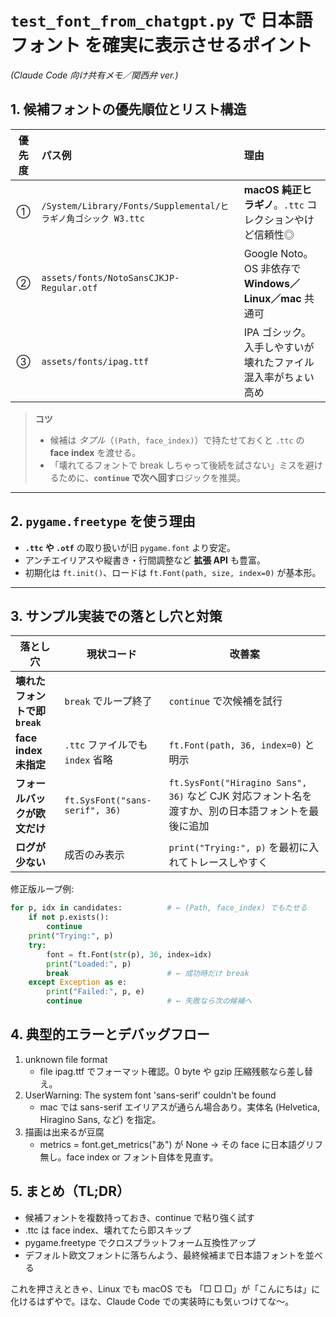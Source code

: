 # `test_font_from_chatgpt.py` で **日本語フォント** を確実に表示させるポイント  
*(Claude Code 向け共有メモ／関西弁 ver.)*

## 1. 候補フォントの優先順位とリスト構造

| 優先度 | パス例 | 理由 |
| :-: | :- | :- |
| ① | `/System/Library/Fonts/Supplemental/ヒラギノ角ゴシック W3.ttc` | **macOS 純正ヒラギノ**。`.ttc` コレクションやけど信頼性◎ |
| ② | `assets/fonts/NotoSansCJKJP-Regular.otf` | Google Noto。OS 非依存で **Windows／Linux／mac** 共通可 |
| ③ | `assets/fonts/ipag.ttf` | IPA ゴシック。入手しやすいが壊れたファイル混入率がちょい高め |

> **コツ**  
> * 候補は *タプル*（`(Path, face_index)`）で持たせておくと `.ttc` の **face index** を渡せる。  
> * 「壊れてるフォントで break しちゃって後続を試さない」ミスを避けるために、**`continue` で次へ回す**ロジックを推奨。

---

## 2. `pygame.freetype` を使う理由

* **`.ttc` や `.otf`** の取り扱いが旧 `pygame.font` より安定。  
* アンチエイリアスや縦書き・行間調整など **拡張 API** も豊富。  
* 初期化は `ft.init()`、ロードは `ft.Font(path, size, index=0)` が基本形。

---

## 3. サンプル実装での落とし穴と対策

| 落とし穴 | 現状コード | 改善案 |
| --- | --- | --- |
| **壊れたフォントで即 `break`** | `break` でループ終了 | `continue` で次候補を試行 |
| **face index 未指定** | `.ttc` ファイルでも `index` 省略 | `ft.Font(path, 36, index=0)` と明示 |
| **フォールバックが欧文だけ** | `ft.SysFont("sans-serif", 36)` | `ft.SysFont("Hiragino Sans", 36)` など CJK 対応フォント名を渡すか、別の日本語フォントを最後に追加 |
| **ログが少ない** | 成否のみ表示 | `print("Trying:", p)` を最初に入れてトレースしやすく |

修正版ループ例:

```python
for p, idx in candidates:          # ← (Path, face_index) でもたせる
    if not p.exists():
        continue
    print("Trying:", p)
    try:
        font = ft.Font(str(p), 36, index=idx)
        print("Loaded:", p)
        break                      # ← 成功時だけ break
    except Exception as e:
        print("Failed:", p, e)
        continue                   # ← 失敗なら次の候補へ
```

## 4. 典型的エラーとデバッグフロー

1. unknown file format
    * file ipag.ttf でフォーマット確認。0 byte や gzip 圧縮残骸なら差し替え。
2. UserWarning: The system font 'sans-serif' couldn't be found
    * mac では sans-serif エイリアスが通らん場合あり。実体名 (Helvetica, Hiragino Sans, など) を指定。
3. 描画は出来るが豆腐
    * metrics = font.get_metrics("あ") が None → その face に日本語グリフ無し。face index or フォント自体を見直す。

## 5. まとめ（TL;DR）

* 候補フォントを複数持っておき、continue で粘り強く試す
* .ttc は face index、壊れてたら即スキップ
* pygame.freetype でクロスプラットフォーム互換性アップ
* デフォルト欧文フォントに落ちんよう、最終候補まで日本語フォントを並べる

これを押さえときゃ、Linux でも macOS でも 「□ □ □」が「こんにちは」に化けるはずやで。ほな、Claude Code での実装時にも気ぃつけてな〜。
